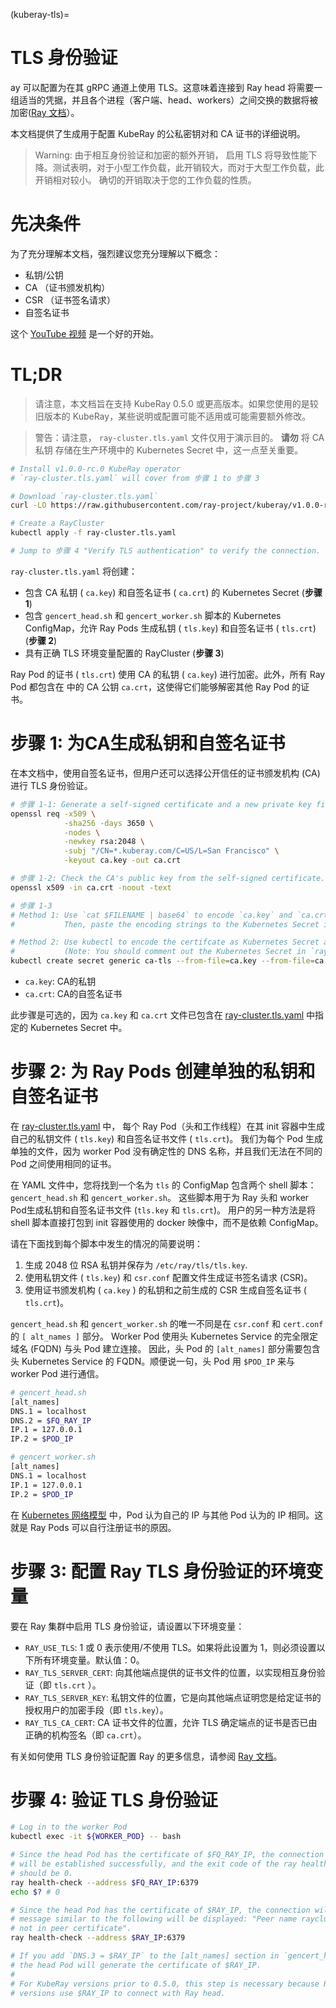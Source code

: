 (kuberay-tls)=

# TLS 身份验证

ay 可以配置为在其 gRPC 通道上使用 TLS。这意味着连接到 Ray head 将需要一组适当的凭据，并且各个进程（客户端、head、workers）之间交换的数据将被加密([Ray 文档](https://docs.ray.io/en/latest/ray-core/configure.html?highlight=tls#tls-authentication)）。

本文档提供了生成用于配置 KubeRay 的公私密钥对和 CA 证书的详细说明。

> Warning: 由于相互身份验证和加密的额外开销，
启用 TLS 将导致性能下降。测试表明，对于小型工作负载，此开销较大，而对于大型工作负载，此开销相对较小。
确切的开销取决于您的工作负载的性质。

# 先决条件

为了充分理解本文档，强烈建议您充分理解以下概念：

* 私钥/公钥
* CA （证书颁发机构）
* CSR （证书签名请求）
* 自签名证书

这个 [YouTube 视频](https://youtu.be/T4Df5_cojAs) 是一个好的开始。

# TL;DR

> 请注意，本文档旨在支持 KubeRay 0.5.0 或更高版本。如果您使用的是较旧版本的 KubeRay，某些说明或配置可能不适用或可能需要额外修改。

> 警告：请注意， `ray-cluster.tls.yaml` 文件仅用于演示目的。 **请勿** 将 CA 私钥
存储在生产环境中的 Kubernetes Secret 中，这一点至关重要。

```sh
# Install v1.0.0-rc.0 KubeRay operator
# `ray-cluster.tls.yaml` will cover from 步骤 1 to 步骤 3

# Download `ray-cluster.tls.yaml`
curl -LO https://raw.githubusercontent.com/ray-project/kuberay/v1.0.0-rc.0/ray-operator/config/samples/ray-cluster.tls.yaml

# Create a RayCluster
kubectl apply -f ray-cluster.tls.yaml

# Jump to 步骤 4 "Verify TLS authentication" to verify the connection.
```

`ray-cluster.tls.yaml` 将创建：

* 包含 CA 私钥 ( `ca.key`) 和自签名证书 ( `ca.crt`) 的 Kubernetes Secret (**步骤 1**)
* 包含 `gencert_head.sh` 和 `gencert_worker.sh` 脚本的 Kubernetes ConfigMap，允许 Ray Pods 生成私钥 ( `tls.key`) 和自签名证书 ( `tls.crt`) (**步骤 2**)
* 具有正确 TLS 环境变量配置的 RayCluster (**步骤 3**)

Ray Pod 的证书 ( `tls.crt`) 使用 CA 的私钥 ( `ca.key`) 进行加密。此外，所有 Ray Pod 都包含在 中的 CA 公钥 `ca.crt`，这使得它们能够解密其他 Ray Pod 的证书。

# 步骤 1: 为CA生成私钥和自签名证书

在本文档中，使用自签名证书，但用户还可以选择公开信任的证书颁发机构 (CA) 进行 TLS 身份验证。

```sh
# 步骤 1-1: Generate a self-signed certificate and a new private key file for CA.
openssl req -x509 \
            -sha256 -days 3650 \
            -nodes \
            -newkey rsa:2048 \
            -subj "/CN=*.kuberay.com/C=US/L=San Francisco" \
            -keyout ca.key -out ca.crt

# 步骤 1-2: Check the CA's public key from the self-signed certificate.
openssl x509 -in ca.crt -noout -text

# 步骤 1-3
# Method 1: Use `cat $FILENAME | base64` to encode `ca.key` and `ca.crt`.
#           Then, paste the encoding strings to the Kubernetes Secret in `ray-cluster.tls.yaml`.

# Method 2: Use kubectl to encode the certifcate as Kubernetes Secret automatically.
#           (Note: You should comment out the Kubernetes Secret in `ray-cluster.tls.yaml`.)
kubectl create secret generic ca-tls --from-file=ca.key --from-file=ca.crt
```

* `ca.key`: CA的私钥
* `ca.crt`: CA的自签名证书

此步骤是可选的，因为 `ca.key` 和 `ca.crt` 文件已包含在 [ray-cluster.tls.yaml](https://github.com/ray-project/kuberay/blob/v1.0.0-rc.0/ray-operator/config/samples/ray-cluster.tls.yaml) 中指定的 Kubernetes Secret 中。

# 步骤 2: 为 Ray Pods 创建单独的私钥和自签名证书

在 [ray-cluster.tls.yaml](https://github.com/ray-project/kuberay/blob/v1.0.0-rc.0/ray-operator/config/samples/ray-cluster.tls.yaml) 中，
每个 Ray Pod（头和工作线程）在其 init 容器中生成自己的私钥文件 ( `tls.key`) 和自签名证书文件 ( `tls.crt`)。
我们为每个 Pod 生成单独的文件，因为 worker Pod 没有确定性的 DNS 名称，并且我们无法在不同的 Pod 之间使用相同的证书。

在 YAML 文件中，您将找到一个名为 `tls` 的 ConfigMap 包含两个 shell 脚本：
`gencert_head.sh` 和 `gencert_worker.sh`。 这些脚本用于为 
Ray 头和 worker Pod生成私钥和自签名证书文件 (`tls.key` 和 `tls.crt`)。
用户的另一种方法是将 shell 脚本直接打包到 init 容器使用的 docker 映像中，而不是依赖 ConfigMap。

请在下面找到每个脚本中发生的情况的简要说明：
1. 生成 2048 位 RSA 私钥并保存为 `/etc/ray/tls/tls.key`.
2. 使用私钥文件 ( `tls.key`) 和 `csr.conf` 配置文件生成证书签名请求 (CSR)。
3. 使用证书颁发机构 ( `ca.key` ) 的私钥和之前生成的 CSR 生成自签名证书 ( `tls.crt`)。

`gencert_head.sh` 和 `gencert_worker.sh` 的唯一不同是在 `csr.conf` 和 `cert.conf` 的 `[ alt_names ]` 部分。
Worker Pod 使用头 Kubernetes Service 的完全限定域名 (FQDN) 与头 Pod 建立连接。
因此，头 Pod 的 `[alt_names]` 部分需要包含头 Kubernetes Service 的 FQDN。顺便说一句，头 Pod 用 `$POD_IP` 来与 worker Pod 进行通信。

```sh
# gencert_head.sh
[alt_names]
DNS.1 = localhost
DNS.2 = $FQ_RAY_IP
IP.1 = 127.0.0.1
IP.2 = $POD_IP

# gencert_worker.sh
[alt_names]
DNS.1 = localhost
IP.1 = 127.0.0.1
IP.2 = $POD_IP
```

在 [Kubernetes 网络模型](https://github.com/kubernetes/design-proposals-archive/blob/main/network/networking.md#pod-to-pod) 中，Pod 认为自己的 IP 与其他 Pod 认为的 IP 相同。这就是 Ray Pods 可以自行注册证书的原因。

# 步骤 3: 配置 Ray TLS 身份验证的环境变量

要在 Ray 集群中启用 TLS 身份验证，请设置以下环境变量：

- `RAY_USE_TLS`: 1 或 0 表示使用/不使用 TLS。如果将此设置为 1，则必须设置以下所有环境变量。默认值：0。
- `RAY_TLS_SERVER_CERT`: 向其他端点提供的证书文件的位置，以实现相互身份验证（即  `tls.crt` ）。
- `RAY_TLS_SERVER_KEY`: 私钥文件的位置，它是向其他端点证明您是给定证书的授权用户的加密手段（即 `tls.key`）。
- `RAY_TLS_CA_CERT`: CA 证书文件的位置，允许 TLS 确定端点的证书是否已由正确的机构签名（即 `ca.crt`）。

有关如何使用 TLS 身份验证配置 Ray 的更多信息，请参阅 [Ray 文档](https://docs.ray.io/en/latest/ray-core/configure.html#tls-authentication)。

# 步骤 4: 验证 TLS 身份验证

```sh
# Log in to the worker Pod
kubectl exec -it ${WORKER_POD} -- bash

# Since the head Pod has the certificate of $FQ_RAY_IP, the connection to the worker Pods
# will be established successfully, and the exit code of the ray health-check command
# should be 0.
ray health-check --address $FQ_RAY_IP:6379
echo $? # 0

# Since the head Pod has the certificate of $RAY_IP, the connection will fail and an error
# message similar to the following will be displayed: "Peer name raycluster-tls-head-svc is
# not in peer certificate".
ray health-check --address $RAY_IP:6379

# If you add `DNS.3 = $RAY_IP` to the [alt_names] section in `gencert_head.sh`,
# the head Pod will generate the certificate of $RAY_IP.
#
# For KubeRay versions prior to 0.5.0, this step is necessary because Ray workers in earlier
# versions use $RAY_IP to connect with Ray head.
```
